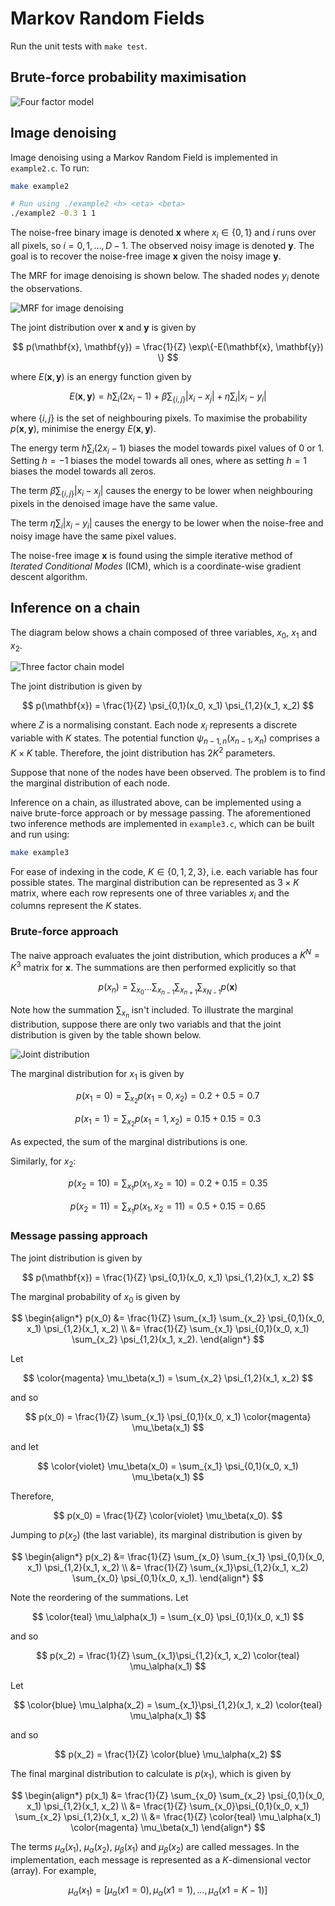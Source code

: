 # Markov Random Fields

Run the unit tests with `make test`.

## Brute-force probability maximisation

![Four factor model](./images/four_factor.png)

## Image denoising

Image denoising using a Markov Random Field is implemented in `example2.c`. To run:

```bash
make example2

# Run using ./example2 <h> <eta> <beta>
./example2 -0.3 1 1
```

The noise-free binary image is denoted $\mathbf{x}$ where $x_i \in \{0, 1\}$ and $i$ runs over all pixels, so $i = 0, 1, ..., D-1$. The observed noisy image is denoted $\mathbf{y}$. The goal is to recover the noise-free image $\mathbf{x}$ given the noisy image $\mathbf{y}$.

The MRF for image denoising is shown below. The shaded nodes $y_i$ denote the observations.

![MRF for image denoising](./images/denoising.png)

The joint distribution over $\mathbf{x}$ and $\mathbf{y}$ is given by

$$
p(\mathbf{x}, \mathbf{y}) = \frac{1}{Z} \exp\{-E(\mathbf{x}, \mathbf{y}) \}
$$

where $E(\mathbf{x}, \mathbf{y})$ is an energy function given by

$$
E(\mathbf{x}, \mathbf{y}) = h \sum_{i} (2 x_i - 1) + \beta \sum_{\{i,j\}} |x_i - x_j| + \eta \sum_{i} |x_i - y_i|
$$

where $\{i,j\}$ is the set of neighbouring pixels. To maximise the probability $p(\mathbf{x}, \mathbf{y})$, minimise the energy $E(\mathbf{x}, \mathbf{y})$. 

The energy term $h \sum_{i} (2 x_i - 1)$ biases the model towards pixel values of 0 or 1. Setting $h = -1$ biases the model towards all ones, where as setting $h = 1$ biases the model towards all zeros.

The term $\beta \sum_{\{i,j\}} |x_i - x_j|$ causes the energy to be lower when neighbouring pixels in the denoised image have the same value.

The term $\eta \sum_{i} |x_i - y_i|$ causes the energy to be lower when the noise-free and noisy image have the same pixel values.

The noise-free image $\mathbf{x}$ is found using the simple iterative method of *Iterated Conditional Modes* (ICM), which is a coordinate-wise gradient descent algorithm.

## Inference on a chain

The diagram below shows a chain composed of three variables, $x_0$, $x_1$ and $x_2$.

![Three factor chain model](./images/chain.png)

The joint distribution is given by

$$
p(\mathbf{x}) = \frac{1}{Z} \psi_{0,1}(x_0, x_1) \psi_{1,2}(x_1, x_2) 
$$

where $Z$ is a normalising constant. Each node $x_i$ represents a discrete variable with $K$ states. The potential function $\psi_{n-1,n}(x_{n-1}, x_n)$ comprises a $K \times K$ table. Therefore, the joint distribution has $2 K^2$ parameters.

Suppose that none of the nodes have been observed. The problem is to find the marginal distribution of each node.

Inference on a chain, as illustrated above, can be implemented using a naive brute-force approach or by message passing. The aforementioned two inference methods are implemented in `example3.c`, which can be built and run using:

```bash
make example3
```

For ease of indexing in the code, $K \in \{0, 1, 2, 3\}$, i.e. each variable has four possible states. The marginal distribution can be represented as $3 \times K$ matrix, where each row represents one of three variables $x_i$ and the columns represent the $K$ states.

### Brute-force approach

The naive approach evaluates the joint distribution, which produces a $K^N = K^3$ matrix for $\mathbf{x}$. The summations are then performed explicitly so that

$$
p(x_n) = \sum_{x_0} \ldots \sum_{x_{n-1}} \sum_{x_{n+1}} \sum_{x_{N-1}} p(\mathbf{x})
$$

Note how the summation $\sum_{x_{n}}$ isn't included. To illustrate the marginal distribution, suppose there are only two variabls and that the joint distribution is given by the table shown below. 

![Joint distribution](./images/joint_distribution.png)

The marginal distribution for $x_1$ is given by

$$
p(x_1 = 0) = \sum_{x_2} p(x_1 = 0, x_2) = 0.2 + 0.5 = 0.7
$$

$$
p(x_1 = 1) = \sum_{x_2} p(x_1 = 1, x_2) = 0.15 + 0.15 = 0.3
$$

As expected, the sum of the marginal distributions is one.

Similarly, for $x_2$:

$$
p(x_2 = 10) = \sum_{x_1} p(x_1, x_2 = 10) = 0.2 + 0.15 = 0.35
$$

$$
p(x_2 = 11) = \sum_{x_1} p(x_1, x_2 = 11) = 0.5 + 0.15 = 0.65
$$

### Message passing approach

The joint distribution is given by

$$
p(\mathbf{x}) = \frac{1}{Z} \psi_{0,1}(x_0, x_1) \psi_{1,2}(x_1, x_2) 
$$

The marginal probability of $x_0$ is given by

$$
\begin{align*}
p(x_0) &= \frac{1}{Z} \sum_{x_1} \sum_{x_2} \psi_{0,1}(x_0, x_1) \psi_{1,2}(x_1, x_2) \\
&= \frac{1}{Z} \sum_{x_1} \psi_{0,1}(x_0, x_1) \sum_{x_2} \psi_{1,2}(x_1, x_2).
\end{align*}
$$

Let 

$$
\color{magenta} \mu_\beta(x_1) = \sum_{x_2} \psi_{1,2}(x_1, x_2)
$$

and so

$$
p(x_0) = \frac{1}{Z} \sum_{x_1} \psi_{0,1}(x_0, x_1) \color{magenta} \mu_\beta(x_1)
$$

and let

$$
\color{violet} \mu_\beta(x_0) = \sum_{x_1} \psi_{0,1}(x_0, x_1) \mu_\beta(x_1)
$$

Therefore,

$$
p(x_0) = \frac{1}{Z} \color{violet} \mu_\beta(x_0).
$$

Jumping to $p(x_2)$ (the last variable), its marginal distribution is given by

$$
\begin{align*}
p(x_2) &= \frac{1}{Z} \sum_{x_0} \sum_{x_1} \psi_{0,1}(x_0, x_1) \psi_{1,2}(x_1, x_2) \\
&= \frac{1}{Z} \sum_{x_1}\psi_{1,2}(x_1, x_2) \sum_{x_0} \psi_{0,1}(x_0, x_1).
\end{align*}
$$

Note the reordering of the summations. Let

$$
\color{teal} \mu_\alpha(x_1) = \sum_{x_0} \psi_{0,1}(x_0, x_1)
$$

and so

$$
p(x_2) = \frac{1}{Z} \sum_{x_1}\psi_{1,2}(x_1, x_2) \color{teal} \mu_\alpha(x_1)
$$

Let

$$
\color{blue} \mu_\alpha(x_2) = \sum_{x_1}\psi_{1,2}(x_1, x_2) \color{teal} \mu_\alpha(x_1)
$$

and so

$$
p(x_2) = \frac{1}{Z} \color{blue} \mu_\alpha(x_2)
$$

The final marginal distribution to calculate is $p(x_1)$, which is given by

$$
\begin{align*}
p(x_1) &= \frac{1}{Z} \sum_{x_0} \sum_{x_2} \psi_{0,1}(x_0, x_1) \psi_{1,2}(x_1, x_2) \\
&= \frac{1}{Z} \sum_{x_0}\psi_{0,1}(x_0, x_1) \sum_{x_2} \psi_{1,2}(x_1, x_2) \\
&= \frac{1}{Z} \color{teal} \mu_\alpha(x_1) \color{magenta} \mu_\beta(x_1) 
\end{align*}
$$

The terms $\mu_\alpha(x_1)$, $\mu_\alpha(x_2)$, $\mu_\beta(x_1)$ and $\mu_\beta(x_2)$ are called messages. In the implementation, each message is represented as a $K$-dimensional vector (array). For example,

$$
\mu_\alpha(x_1) = [ \mu_\alpha(x1=0), \mu_\alpha(x1=1), \ldots, \mu_\alpha(x1=K-1)]
$$